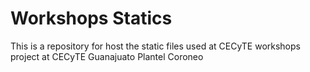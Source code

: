 # Workshops Statics

This is a repository for host the static files used at CECyTE workshops project at CECyTE Guanajuato Plantel Coroneo